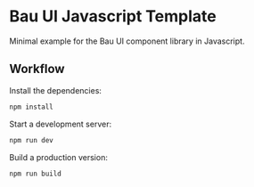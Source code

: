 # Bau UI Javascript Template

Minimal example for the Bau UI component library in Javascript.

## Workflow

Install the dependencies:

```sh
npm install
```

Start a development server:

```sh
npm run dev
```

Build a production version:

```sh
npm run build
```
